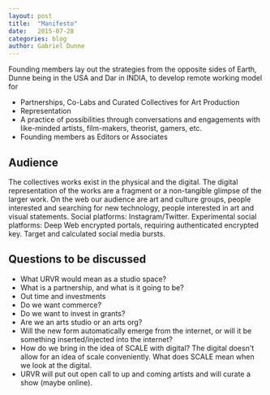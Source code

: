 ```yaml
---
layout: post
title:  "Manifesto"
date:   2015-07-28
categories: blog
author: Gabriel Dunne
---
```


Founding members lay out the strategies from the opposite sides of Earth, Dunne being in the USA and Dar in INDIA, to develop remote working model for

- Partnerships, Co-Labs and Curated Collectives for Art Production
- Representation
- A practice of possibilities through conversations and engagements with like-minded artists, film-makers, theorist, gamers, etc.
- Founding members as Editors or Associates

## Audience

The collectives works exist in the physical and the digital. The digital representation of the works are a fragment or a non-tangible glimpse of the larger work. On the web our audience are art and culture groups, people interested and searching for new technology, people interested in art and visual statements. Social platforms: Instagram/Twitter. Experimental social platforms: Deep Web encrypted portals, requiring authenticated encrypted key. Target and calculated social media bursts.

## Questions to be discussed

  - What URVR would mean as a studio space?
  - What is a partnership, and what is it going to be?
  - Out time and investments
  - Do we want commerce?
  - Do we want to invest in grants?
  - Are we an arts studio or an arts org?
  - Will the new form automatically emerge from the internet, or will it be something inserted/injected into the internet?
  - How do we bring in the idea of SCALE with digital? The digital doesn't allow for an idea of scale conveniently. What does SCALE mean when we look at the digital.
  - URVR will put out open call to up and coming artists and will curate a show (maybe online).